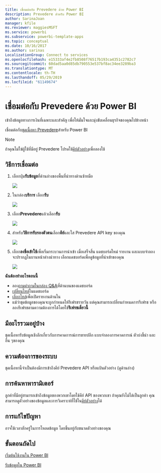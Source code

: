 ```yaml
---
title: เชื่อมต่อกับ Prevedere ด้วย Power BI
description: Prevedere สำหรับ Power BI
author: SarinaJoan
manager: kfile
ms.reviewer: maggiesMSFT
ms.service: powerbi
ms.subservice: powerbi-template-apps
ms.topic: conceptual
ms.date: 10/16/2017
ms.author: sarinas
LocalizationGroup: Connect to services
ms.openlocfilehash: e15333af4e2fb8508f76517b193ca4351c2782c7
ms.sourcegitcommit: 60dad5aa0d85db790553e537bf8ac34ee3289ba3
ms.translationtype: MT
ms.contentlocale: th-TH
ms.lasthandoff: 05/29/2019
ms.locfileid: "61149674"
---
```

# <a name="connect-to-prevedere-with-power-bi"></a>เชื่อมต่อกับ Prevedere ด้วย Power BI
เข้าถึงข้อมูลทางการเงินที่เฉพาะและสำคัญ เพื่อให้มั่นใจและมุ่งขับเคลื่อนธุรกิจของคุณไปข้างหน้า

เชื่อมต่อกับ[ชุดเนื้อหา Prevedere](https://app.powerbi.com/getdata/services/prevedere)สำหรับ Power BI

>[!NOTE]
>ถ้าคุณไม่ใช่ผู้ใช้ที่มีอยู่ Prevedere โปรดใช้[คีย์ตัวอย่าง](https://prevederepowerbiconnector.azurewebsites.net/static/learnmore.html)เพื่อลองใช้

## <a name="how-to-connect"></a>วิธีการเชื่อมต่อ
1. เลือกปุ่ม**รับข้อมูล**ที่ด้านล่างของพื้นที่นำทางด้านซ้ายมือ
   
   ![](media/service-connect-to-prevedere/getdata.png)
2. ในกล่อง**บริการ** เลือก**รับ**
   
   ![](media/service-connect-to-prevedere/services.png)
3. เลือก**Prevedere**แล้วเลือก**รับ**
   
   ![](media/service-connect-to-prevedere/connect.png)
4. สำหรับ**วิธีการรับรองตัวตน**เลือก**คีย์**และใส Prevedere API key ของคุณ
   
    ![](media/service-connect-to-prevedere/creds.png)
5. เลือก**ลงชื่อเข้าใช้**เพื่อเริ่มกระบวนการนำเข้า เมื่อเสร็จสิ้น แดชบอร์ดใหม่ รายงาน และแบบจำลองจะปรากฏในบานหน้าต่างนำทาง เลือกแดชบอร์ดเพื่อดูข้อมูลที่นำเข้าของคุณ
   
     ![](media/service-connect-to-prevedere/dashboard.png)

**ฉันต้องทำอะไรตอนนี้**

* ลอง[ถามคำถามในกล่อง Q&A](consumer/end-user-q-and-a.md)ที่ด้านบนของแดชบอร์ด
* [เปลี่ยนไทล์](service-dashboard-edit-tile.md)ในแดชบอร์ด
* [เลือกไทล์](consumer/end-user-tiles.md)เพื่อเปิดรายงานด้านใน
* แม้ว่าชุดข้อมูลของคุณจะถูกกำหนดให้รีเฟรชรายวัน แต่คุณสามารถเปลี่ยนกำหนดการรีเฟรช หรือลองรีเฟรชตามความต้องการได้โดยใช้**รีเฟรชเดี๋ยวนี้**

## <a name="whats-included"></a>มีอะไรรวมอยู่บ้าง
ชุดเนื้อหารับข้อมูลเชิงลึกเกี่ยวกับการคาดการณ์การขายปลีก แบบจำลองการคาดการณ์ ตัวบ่งชี้นำ และอื่น ๆของคุณ

## <a name="system-requirements"></a>ความต้องการของระบบ
ชุดเนื้อหานี้จำเป็นต้องมีการเข้าถึงคีย์ Prevedere API หรือแป้นตัวอย่าง (ดูด้านล่าง)

## <a name="finding-parameters"></a>การค้นหาพารามิเตอร์
<a name="FindingParams"></a>

ลูกค้าที่มีอยู่สามารถเข้าถึงข้อมูลของพวกเขาโดยใช้คีย์ API ของพวกเขา ถ้าคุณยังไม่ได้เป็นลูกค้า คุณสามารถดูตัวอย่างของข้อมูลและการวิเคราะห์ที่ใช้ใน[คีย์ตัวอย่าง](https://prevederepowerbiconnector.azurewebsites.net/static/learnmore.html)ได้

## <a name="troubleshooting"></a>การแก้ไขปัญหา
อาจใช้เวลาสักครู่ในการโหลดข้อมูล โดยขึ้นอยู่กับขนาดตัวอย่างของคุณ

## <a name="next-steps"></a>ขั้นตอนถัดไป
[เริ่มต้นใช้งานใน Power BI](service-get-started.md)

[รับข้อมูลใน Power BI](service-get-data.md)

